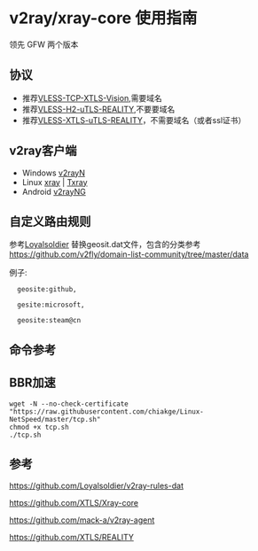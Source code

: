 # v2ray/xray-core 使用指南 
领先 GFW 两个版本
## 协议
- 推荐[VLESS-TCP-XTLS-Vision](VLESS-XTLS-Vision/readme.md),需要域名
- 推荐[VLESS-H2-uTLS-REALITY](VLESS-H2-uTLS-REALITY/README.md),不要要域名
- 推荐[VLESS-XTLS-uTLS-REALITY](VLESS-XTLS-uTLS-REALITY)，不需要域名（或者ssl证书）

## v2ray客户端
- Windows
      [v2rayN](https://github.com/2dust/v2rayN)
- Linux
      [xray](https://github.com/XTLS/Xray-core) |
      [Txray](https://github.com/hsernos/Txray)
- Android
      [v2rayNG](https://github.com/2dust/v2rayNG)

## 自定义路由规则
参考[Loyalsoldier](https://github.com/Loyalsoldier/v2ray-rules-dat)
替换geosit.dat文件，包含的分类参考 https://github.com/v2fly/domain-list-community/tree/master/data 

例子: 

      geosite:github,
      
      gesite:microsoft,
      
      geosite:steam@cn
## 命令参考

## BBR加速
```
wget -N --no-check-certificate "https://raw.githubusercontent.com/chiakge/Linux-NetSpeed/master/tcp.sh"
chmod +x tcp.sh
./tcp.sh
``` 

## 参考
https://github.com/Loyalsoldier/v2ray-rules-dat

https://github.com/XTLS/Xray-core

https://github.com/mack-a/v2ray-agent

https://github.com/XTLS/REALITY
